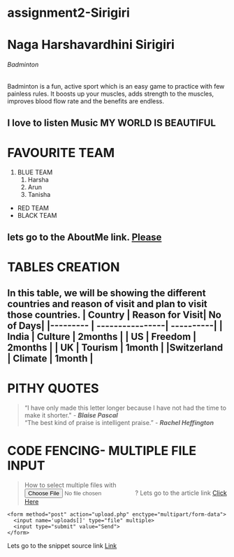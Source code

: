 # assignment2-Sirigiri
# Naga Harshavardhini Sirigiri
###### Badminton

Badminton is a fun, active sport which is an easy game to practice with few painless rules. It boosts up your muscles, adds strength to the muscles, improves blood flow rate and the benefits are endless.

**I love to listen Music**
**MY WORLD IS BEAUTIFUL**
----
# FAVOURITE TEAM
 1. BLUE TEAM
    1. Harsha
    2. Arun
    3. Tanisha

* RED TEAM
* BLACK TEAM

lets go to the AboutMe link.
[Please](https://github.com/HarshavardhiniSirigiri/assignment2-Sirigiri/blob/main/AboutMe.md)
----
# TABLES CREATION
In this table, we will be showing the different countries and reason of visit and plan to visit those countries.
| Country    | Reason for Visit| No of Days|
|---------   | ----------------| ----------|
| India      | Culture         | 2months   |
| US         | Freedom         | 2months   |
| UK         | Tourism         | 1month    |
|Switzerland | Climate         | 1month    |
-----
# PITHY QUOTES
>“I have only made this letter longer because I have not had the time to make it shorter." - ***Blaise Pascal*** <br>
>“The best kind of praise is intelligent praise.” - ***Rachel Heffington*** 
# CODE FENCING- MULTIPLE FILE INPUT
>How to select multiple files with <input type="file">?
Lets go to the article link
[Click Here](https://stackoverflow.com/questions/1593225/how-to-select-multiple-files-with-input-type-file)
```
<form method="post" action="upload.php" enctype="multipart/form-data">
  <input name='uploads[]' type="file" multiple>
  <input type="submit" value="Send">
</form>

```
Lets go to the snippet source link
[Link](https://css-tricks.com/snippets/html/multiple-file-input/)
